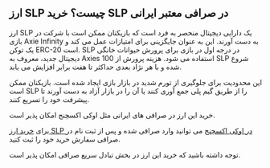 

## ارز SLP چیست؟ خرید SLP در صرافی معتبر ایرانی

ارز SLP یک دارایی دیجیتال منحصر به فرد است که بازیکنان ممکن است با شرکت در بازی Axie Infinity به دست آورند. این به عنوان جایگزینی برای امتیازات عمل می کند و یک توکن ERC-20 است. SLP در درجه اول در بازی برای پرورش حیوانات خانگی دیجیتال جدید، معروف به Axies استفاده می شود. هزینه پرورش از 100 SLP شروع شده و با هر نژاد بعدی حداکثر تا هفت برابر افزایش می یابد.

این محدودیت برای جلوگیری از تورم شدید در بازار بازی ایجاد شده است. بازیکنان ممکن است SLP را از طریق گیم پلی جمع آوری کنند یا آن را در بازار آزاد به دست آورند تا پیشرفت خود را تسریع کنند.

خرید این ارز در صرافی های ایرانی مثل اوکی اکسچنج امکان پذیر است.


برای [خرید ارز SLP در اوکی اکسچنج](https://ok-ex.io/buy-and-sell/SLP/) می توانید وارد صرافی شده و پس از ثبت نام در صرافی سفارش خرید خود را ثبت کنید.

توجه داشته باشید که خرید این ارز در بخش تبادل سریع صرافی امکان پذیر است.
